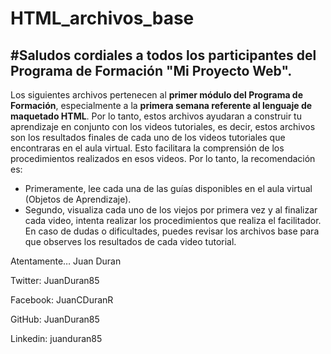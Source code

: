 # HTML_archivos_base

#Saludos cordiales a todos los participantes del Programa de Formación "Mi Proyecto Web".
----------------------------------------------------------------------------------------------------------------------------------
Los siguientes archivos pertenecen al **primer módulo del Programa de Formación**, especialmente a la **primera semana referente al lenguaje de maquetado HTML**. Por lo tanto, estos archivos ayudaran a construir tu aprendizaje en conjunto con los videos tutoriales, es decir, estos archivos son los resultados finales de cada uno de los videos tutoriales que encontraras en el aula virtual. Esto facilitara la comprensión de los procedimientos realizados en esos videos.
Por lo tanto, la recomendación es:
 * Primeramente, lee cada una de las guías disponibles en el aula virtual (Objetos de Aprendizaje).
 * Segundo, visualiza cada uno de los viejos por primera vez y al finalizar cada video, intenta realizar los procedimientos que realiza el facilitador. En caso de dudas o dificultades, puedes revisar los archivos base para que observes los resultados de cada video tutorial.

Atentamente…
Juan Duran

 Twitter: JuanDuran85
 
 Facebook: JuanCDuranR
 
 GitHub: JuanDuran85
 
 Linkedin: juanduran85
